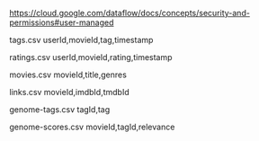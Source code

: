 https://cloud.google.com/dataflow/docs/concepts/security-and-permissions#user-managed

tags.csv
userId,movieId,tag,timestamp

ratings.csv
userId,movieId,rating,timestamp

movies.csv
movieId,title,genres

links.csv
movieId,imdbId,tmdbId

genome-tags.csv
tagId,tag

genome-scores.csv
movieId,tagId,relevance
